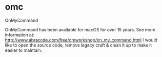 # omc
OnMyCommand

OnMyCommand has been available for macOS for over 15 years. See more information at:
http://www.abracode.com/free/cmworkshop/on_my_command.html
I would like to open the source code, remove legacy cruft & clean it up to make it easier to maintain.
